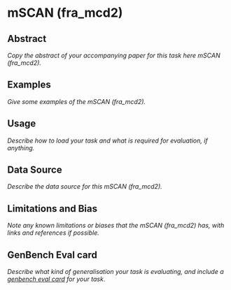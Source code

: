 # mSCAN (fra_mcd2)

## Abstract
*Copy the abstract of your accompanying paper for this task here mSCAN (fra_mcd2).*

## Examples
*Give some examples of the mSCAN (fra_mcd2).*

## Usage
*Describe how to load your task and what is required for evaluation, if anything.*

## Data Source
*Describe the data source for this mSCAN (fra_mcd2).*

## Limitations and Bias
*Note any known limitations or biases that the mSCAN (fra_mcd2) has, with links and references if possible.*

## GenBench Eval card
*Describe what kind of generalisation your task is evaluating, and include a [genbench eval card](https://genbench.org/eval_cards/) for your task*.
